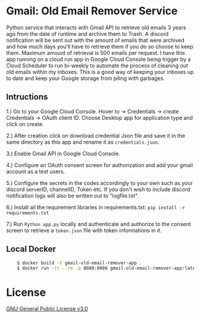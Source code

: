 # Gmail: Old Email Remover Service
Python service that interacts with Gmail API to retrieve old emails 3 years ago from the date of runtime and archive them to Trash. A discord notification will be sent out with the amount of emails that were archived and how much days you'll have to retrieve them if you do so choose to keep them. Maximum amount of retrieval is 500 emails per request. I have this app running on a cloud run app in Google Cloud Console being trigger by a Cloud Scheduler to run bi-weekly to automate the process of cleaning out old emails within my inboxes. This is a good way of keeping your inboxes up to date and keep your Google storage from piling with garbages.

## Intructions
1.) Go to your Google Cloud Console. Hover to -> Credentials -> create Credentials -> OAuth client ID. Choose Desktop app for application type and click on create.

2.) After creation click on download credential Json file and save it in the same directory as this app and rename it as `credentials.json`.

3.) Enable Gmail API in Google Cloud Console.

4.) Configure an OAuth consent screen for authorization and add your gmail account as a test users.

5.) Configure the secrets in the codes accordingly to your own such as your discord serverID, channelID, Token etc. If you don't wish to include discord notification logs will also be written out to "logfile.txt".

6.) Install all the requirement libraries in requirements.txt: `pip install -r requirements.txt`

7.) Run `Python app.py` locally and authenticate and authorize to the consent screen to retrieve a `token.json` file with token informations in it.

## Local Docker

```bash
    $ docker build -t gmail-old-email-remover-app .
    $ docker run -it --rm -p 8080:8080 gmail-old-email-remover-app:latest
```
# License
[GNU General Public License v3.0](LICENSE)
